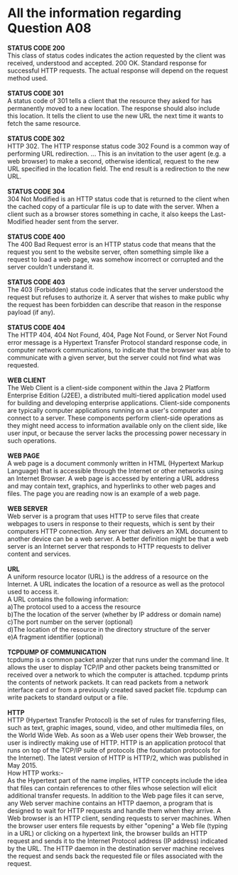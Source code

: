 # All the information regarding Question A08
**STATUS CODE 200** </br>
This class of status codes indicates the action requested by the client was received, understood and accepted. 200 OK. Standard response for successful HTTP requests. The actual response will depend on the request method used.</br></br>
**STATUS CODE 301** </br>
A status code of 301 tells a client that the resource they asked for has permanently moved to a new location. The response should also include this location. It tells the client to use the new URL the next time it wants to fetch the same resource.</br></br>
**STATUS CODE 302** </br>
HTTP 302. The HTTP response status code 302 Found is a common way of performing URL redirection. ... This is an invitation to the user agent (e.g. a web browser) to make a second, otherwise identical, request to the new URL specified in the location field. The end result is a redirection to the new URL.</br></br>
**STATUS CODE 304**</br>
304 Not Modified is an HTTP status code that is returned to the client when the cached copy of a particular file is up to date with the server. When a client such as a browser stores something in cache, it also keeps the Last-Modified header sent from the server.</br></br>
**STATUS CODE 400**</br>
The 400 Bad Request error is an HTTP status code that means that the request you sent to the website server, often something simple like a request to load a web page, was somehow incorrect or corrupted and the server couldn't understand it.</br></br>
**STATUS CODE 403**</br>
The 403 (Forbidden) status code indicates that the server understood the request but refuses to authorize it. A server that wishes to make public why the request has been forbidden can describe that reason in the response payload (if any).</br></br>
**STATUS CODE 404**</br> 
The HTTP 404, 404 Not Found, 404, Page Not Found, or Server Not Found error message is a Hypertext Transfer Protocol standard response code, in computer network communications, to indicate that the browser was able to communicate with a given server, but the server could not find what was requested.</br></br>
**WEB CLIENT**</br>
The Web Client is a client-side component within the Java 2 Platform Enterprise Edition (J2EE), a distributed multi-tiered application model used for building and developing enterprise applications. Client-side components are typically computer applications running on a user's computer and connect to a server. These components perform client-side operations as they might need access to information available only on the client side, like user input, or because the server lacks the processing power necessary in such operations.</br></br>
**WEB PAGE**</br>
A web page is a document commonly written in HTML (Hypertext Markup Language) that is accessible through the Internet or other networks using an Internet Browser. A web page is accessed by entering a URL address and may contain text, graphics, and hyperlinks to other web pages and files. The page you are reading now is an example of a web page.</br></br>
**WEB SERVER**</br>
Web server is a program that uses HTTP to serve files that create webpages to users in response to their requests, which is sent by their computers HTTP connection. Any server that delivers an XML document to another device can be a web server. A better definition might be that a web server is an Internet server that responds to HTTP requests to deliver content and services.</br></br>
**URL** </br>
A uniform resource locator (URL) is the address of a resource on the Internet. A URL indicates the location of a resource as well as the protocol used to access it.</br>
A URL contains the following information:</br>
a)The protocol used to a access the resource</br>
b)The the location of the server (whether by IP address or domain name)</br>
c)The port number on the server (optional)</br>
d)The location of the resource in the directory structure of the server</br>
e)A fragment identifier (optional)</br></br>
**TCPDUMP OF COMMUNICATION**</br>
tcpdump is a common packet analyzer that runs under the command line. It allows the user to display TCP/IP and other packets being transmitted or received over a network to which the computer is attached. tcpdump prints the contents of network packets. It can read packets from a network interface card or from a previously created saved packet file. tcpdump can write packets to standard output or a file.</br></br>
**HTTP**</br>
HTTP (Hypertext Transfer Protocol) is the set of rules for transferring files, such as text, graphic images, sound, video, and other multimedia files, on the World Wide Web. As soon as a Web user opens their Web browser, the user is indirectly making use of HTTP. HTTP is an application protocol that runs on top of the TCP/IP suite of protocols (the foundation protocols for the Internet). The latest version of HTTP is HTTP/2, which was published in May 2015.</br>
How HTTP works:-</br>
As the Hypertext part of the name implies, HTTP concepts include the idea that files can contain references to other files whose selection will elicit additional transfer requests. In addition to the Web page files it can serve, any Web server machine contains an HTTP daemon, a program that is designed to wait for HTTP requests and handle them when they arrive. A Web browser is an HTTP client, sending requests to server machines. When the browser user enters file requests by either "opening" a Web file (typing in a URL) or clicking on a hypertext link, the browser builds an HTTP request and sends it to the Internet Protocol address (IP address) indicated by the URL. The HTTP daemon in the destination server machine receives the request and sends back the requested file or files associated with the request.</br></br>
